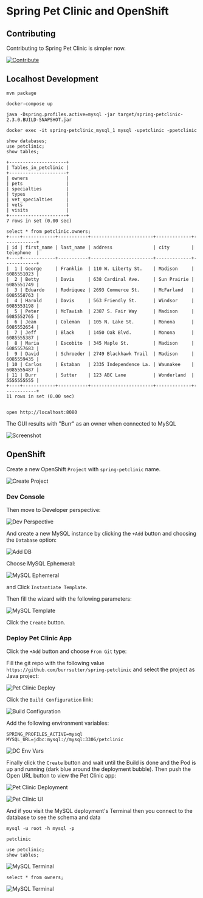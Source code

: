 # Spring Pet Clinic and OpenShift

## Contributing

Contributing to Spring Pet Clinic is simpler now.

[![Contribute](https://img.shields.io/badge/che-workspace-orange)](https://che-workspaces-server.192.168.64.33.nip.io/f?url=https://github.com/l0rd/spring-petclinic-1/)


## Localhost Development

```
mvn package

docker-compose up

java -Dspring.profiles.active=mysql -jar target/spring-petclinic-2.3.0.BUILD-SNAPSHOT.jar 

docker exec -it spring-petclinic_mysql_1 mysql -upetclinic -ppetclinic

show databases;
use petclinic;
show tables;

+---------------------+
| Tables_in_petclinic |
+---------------------+
| owners              |
| pets                |
| specialties         |
| types               |
| vet_specialties     |
| vets                |
| visits              |
+---------------------+
7 rows in set (0.00 sec)

select * from petclinic.owners;
+----+------------+-----------+-----------------------+-------------+------------+
| id | first_name | last_name | address               | city        | telephone  |
+----+------------+-----------+-----------------------+-------------+------------+
|  1 | George     | Franklin  | 110 W. Liberty St.    | Madison     | 6085551023 |
|  2 | Betty      | Davis     | 638 Cardinal Ave.     | Sun Prairie | 6085551749 |
|  3 | Eduardo    | Rodriquez | 2693 Commerce St.     | McFarland   | 6085558763 |
|  4 | Harold     | Davis     | 563 Friendly St.      | Windsor     | 6085553198 |
|  5 | Peter      | McTavish  | 2387 S. Fair Way      | Madison     | 6085552765 |
|  6 | Jean       | Coleman   | 105 N. Lake St.       | Monona      | 6085552654 |
|  7 | Jeff       | Black     | 1450 Oak Blvd.        | Monona      | 6085555387 |
|  8 | Maria      | Escobito  | 345 Maple St.         | Madison     | 6085557683 |
|  9 | David      | Schroeder | 2749 Blackhawk Trail  | Madison     | 6085559435 |
| 10 | Carlos     | Estaban   | 2335 Independence La. | Waunakee    | 6085555487 |
| 11 | Burr       | Sutter    | 123 ABC Lane          | Wonderland  | 5555555555 |
+----+------------+-----------+-----------------------+-------------+------------+
11 rows in set (0.00 sec)


open http://localhost:8080

```

The GUI results with "Burr" as an owner when connected to MySQL

![Screenshot](images/1-screenshot.png)


## OpenShift

Create a new OpenShift `Project` with `spring-petclinic` name.

![Create Project](images/2-create-project.png)

### Dev Console

Then move to Developer perspective:

![Dev Perspective](images/3-switch-perspective.png)

And create a new MySQL instance by clicking the `+Add` button and choosing the `Database` option:

![Add DB](images/4-db.png)

Choose MySQL Ephemeral:

![MySQL Ephemeral](images/5-mysql-ephemeral.png)

and Click `Instantiate Template`.

Then fill the wizard with the following parameters:

![MySQL Template](images/6-db-params.png)

Click the `Create` button. 

### Deploy Pet Clinic App


Click the `+Add` button and choose `From Git` type:

Fill the git repo with the following value `https://github.com/burrsutter/spring-petclinic` and select the project as Java project:

![Pet Clinic Deploy](images/7-petclinic-deploy.png)

Click the `Build Configuration` link:

![Build Configuration](images/8-build-config.png)

Add the following environment variables:

```
SPRING_PROFILES_ACTIVE=mysql
MYSQL_URL=jdbc:mysql://mysql:3306/petclinic
```

![DC Env Vars](images/9-app-env-vars.png)

Finally click the `Create` button and wait until the Build is done and the Pod is up and running (dark blue around the deployment bubble).
Then push the Open URL button to view the Pet Clinic app:

![Pet Clinic Deployment](images/10-petclinic-url.png)


![Pet Clinic UI](images/11-output-ui.png)

And if you visit the MySQL deployment's Terminal then you connect to the database to see the schema and data


```
mysql -u root -h mysql -p

petclinic

use petclinic;
show tables;
```

![MySQL Terminal](images/12-mysql-terminal-1.png)

```
select * from owners;
```

![MySQL Terminal](images/13-mysql-terminal-2.png)

